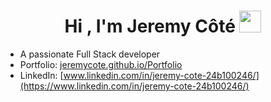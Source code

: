 <h1 align="center"><b>Hi , I'm Jeremy Côté </b><img src="https://media.giphy.com/media/hvRJCLFzcasrR4ia7z/giphy.gif" width="35"></h1>

- A passionate Full Stack developer
- Portfolio: [jeremycote.github.io/Portfolio](https://jeremycote.github.io/Portfolio)
- LinkedIn: [www.linkedin.com/in/jeremy-cote-24b100246/](https://www.linkedin.com/in/jeremy-cote-24b100246/)
